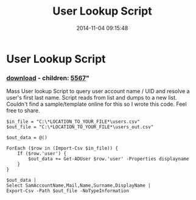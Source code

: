 ﻿---
pid:            5566
parent:         0
children:       5567
poster:         Morlokor
title:          User Lookup Script
date:           2014-11-04 09:15:48
format:         posh
---

# User Lookup Script

### [download](5566.ps1) - children: [5567](5567.md)"

Mass User lookup Script to query user account name / UID and resolve a user's first last name.
Script reads from list and dumps to a new list. Couldn't find a sample/template online for this so I wrote this code. Feel free to share.	

```posh
$in_file = "C:\*LOCATION_TO_YOUR_FILE*\users.csv"
$out_file = "C:\*LOCATION_TO_YOUR_FILE*\users_out.csv"

$out_data = @()

ForEach ($row in (Import-Csv $in_file)) {
    If ($row.'user') {
        $out_data += Get-ADUser $row.'user' -Properties displayname
    }
} 

$out_data | 
Select SamAccountName,Mail,Name,Surname,DisplayName | 
Export-Csv -Path $out_file -NoTypeInformation
```
